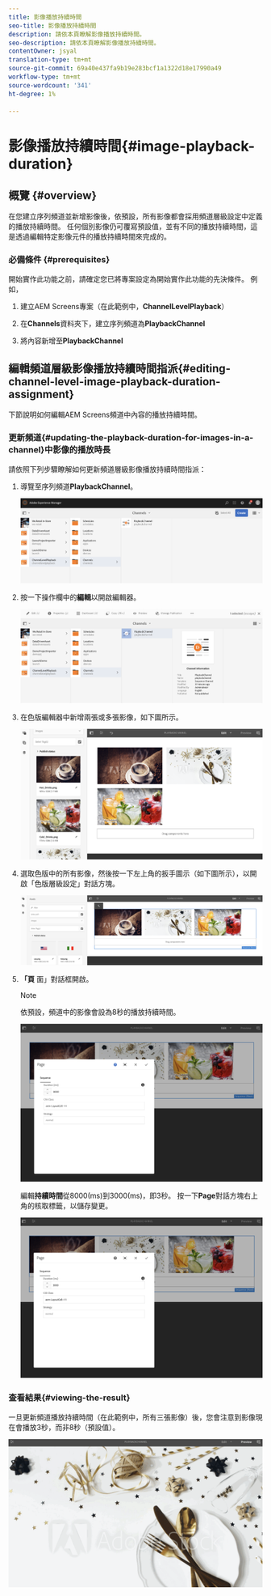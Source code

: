 ```yaml
---
title: 影像播放持續時間
seo-title: 影像播放持續時間
description: 請依本頁瞭解影像播放持續時間。
seo-description: 請依本頁瞭解影像播放持續時間。
contentOwner: jsyal
translation-type: tm+mt
source-git-commit: 69a40e437fa9b19e283bcf1a1322d18e17990a49
workflow-type: tm+mt
source-wordcount: '341'
ht-degree: 1%

---
```



# 影像播放持續時間{#image-playback-duration}

## 概覽 {#overview}

在您建立序列頻道並新增影像後，依預設，所有影像都會採用頻道層級設定中定義的播放持續時間。 任何個別影像仍可覆寫預設值，並有不同的播放持續時間，這是透過編輯特定影像元件的播放持續時間來完成的。

### 必備條件 {#prerequisites}

開始實作此功能之前，請確定您已將專案設定為開始實作此功能的先決條件。 例如，

1. 建立AEM Screens專案（在此範例中，**ChannelLevelPlayback**）

1. 在&#x200B;**Channels**&#x200B;資料夾下，建立序列頻道為&#x200B;**PlaybackChannel**

1. 將內容新增至&#x200B;**PlaybackChannel**

## 編輯頻道層級影像播放持續時間指派{#editing-channel-level-image-playback-duration-assignment}

下節說明如何編輯AEM Screens頻道中內容的播放持續時間。

### 更新頻道{#updating-the-playback-duration-for-images-in-a-channel}中影像的播放時長

請依照下列步驟瞭解如何更新頻道層級影像播放持續時間指派：

1. 導覽至序列頻道&#x200B;**PlaybackChannel**。

   ![screen_shot_2019-06-24at62818pm](assets/screen_shot_2019-06-24at62818pm.png)

1. 按一下操作欄中的&#x200B;**編輯**&#x200B;以開啟編輯器。

   ![screen_shot_2019-06-24at70141pm](assets/screen_shot_2019-06-24at70141pm.png)

1. 在色版編輯器中新增兩張或多張影像，如下圖所示。

   ![screen_shot_2019-06-24at90534pm](assets/screen_shot_2019-06-24at90534pm.png)

1. 選取色版中的所有影像，然後按一下左上角的扳手圖示（如下圖所示），以開啟「色版層級設定」對話方塊。

   ![screen_shot_2019-06-25at95945am](assets/screen_shot_2019-06-25at95945am.png)

1. **「頁** 面」對話框開啟。

   >[!NOTE]
   >
   >依預設，頻道中的影像會設為8秒的播放持續時間。

   ![screen_shot_2019-06-25at100343am](assets/screen_shot_2019-06-25at100343am.png)

   編輯&#x200B;**持續時間**&#x200B;從8000(ms)到3000(ms)，即3秒。 按一下&#x200B;**Page**&#x200B;對話方塊右上角的核取標籤，以儲存變更。

   ![screen_shot_2019-06-25at101527am](assets/screen_shot_2019-06-25at101527am.png)

### 查看結果{#viewing-the-result}

一旦更新頻道播放持續時間（在此範例中，所有三張影像）後，您會注意到影像現在會播放3秒，而非8秒（預設值）。

![channel_preview](assets/channel_preview.gif)

